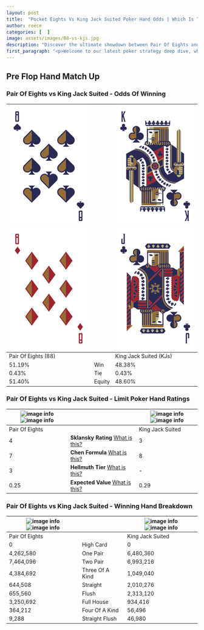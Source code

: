 ```yaml
---
layout: post
title:  "Pocket Eights Vs King Jack Suited Poker Hand Odds | Which Is The Better Hand In Poker? A Complete Guide"
author: reece
categories: [  ]
image: assets/images/88-vs-kjs.jpg
description: "Discover the ultimate showdown between Pair Of Eights and King Jack Suited in poker! Uncover the odds, strategies, and scenarios where one hand triumphs over the other. Get ready to up your poker game with this thrilling analysis."
first_paragraph: "<p>Welcome to our latest poker strategy deep dive, where we're pitting two distinct hands against each other in a high-stakes showdown: Pair Of Eights vs King Jack Suited.</p><p>In the dynamic world of poker, every decision counts, and knowing which hand holds the upper hand is key to your success at the table.</p><p>In this article, we'll dissect these two hands, explore the scenarios where one dominates the other, and equip you with the knowledge to make strategic choices that can tip the odds in your favor.</p><p>Get ready to unravel the intriguing dynamics of these poker hands and elevate your game to new heights.</p>"
---
```




[comment]: # (sp0)

## Pre Flop Hand Match Up

<div class="table hand-ratings" markdown="1"> 



### Pair Of Eights vs King Jack Suited - Odds Of Winning


    
| ![image info](assets/images/hand1/8.png) ![image info](assets/images/hand1/8o.png) |  | ![image info](assets/images/hand2/k.png) ![image info](assets/images/hand2/j.png) |
| -------- | -------- | -------- |
| Pair Of Eights (88) |  | King Jack Suited (KJs) |
| 51.19% | Win | 48.38% |
| 0.43% | Tie | 0.43% |
| 51.40% | Equity | 48.60% |




[comment]: # (sp1)



### Pair Of Eights vs King Jack Suited - Limit Poker Hand Ratings


    
| ![image info](https://www.riverpairs.com/assets/images/hand1/8.png) ![image info](https://www.riverpairs.com/assets/images/hand1/8o.png) |  | ![image info](https://www.riverpairs.com/assets/images/hand2/k.png) ![image info](https://www.riverpairs.com/assets/images/hand2/j.png) |
| -------- | -------- | -------- |
| Pair Of Eights |  | King Jack Suited |
| 4 | **Sklansky Rating** [What is this?](/sklansky-rating-explained) | 3 |
| 7 | **Chen Formula** [What is this?](/chen-formula-explained) | 8 |
| 3 | **Hellmuth Tier** [What is this?](/Hellmuth-tier-explained) | - |
| 0.25 | **Expected Value** [What is this?](/expected-value-explained) | 0.29 |




[comment]: # (sp2)



### Pair Of Eights vs King Jack Suited - Winning Hand Breakdown


    
| ![image info](https://www.riverpairs.com/assets/images/hand1/8.png) ![image info](https://www.riverpairs.com/assets/images/hand1/8o.png) |  | ![image info](https://www.riverpairs.com/assets/images/hand2/k.png) ![image info](https://www.riverpairs.com/assets/images/hand2/j.png) |
| -------- | -------- | -------- |
| Pair Of Eights |  | King Jack Suited |
| 0 | High Card | 0 |
| 4,262,580 | One Pair | 6,480,360 |
| 7,464,096 | Two Pair | 6,993,216 |
| 4,384,692 | Three Of A Kind | 1,049,040 |
| 644,508 | Straight | 2,010,276 |
| 655,560 | Flush | 2,313,120 |
| 3,250,692 | Full House | 934,416 |
| 364,212 | Four Of A Kind | 56,496 |
| 9,288 | Straight Flush | 46,980 |




[comment]: # (sp3)



</div>

[comment]: # (sp4)



[comment]: # (sp5)

